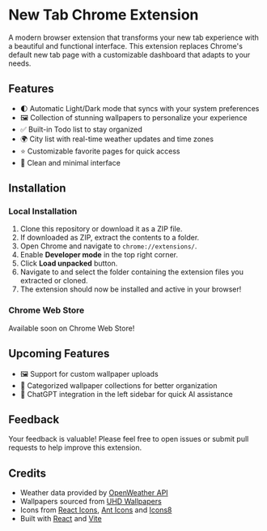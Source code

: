 # New Tab Chrome Extension

A modern browser extension that transforms your new tab experience with a beautiful and functional interface. This extension replaces Chrome's default new tab page with a customizable dashboard that adapts to your needs.

## Features

- 🌓 Automatic Light/Dark mode that syncs with your system preferences
- 🖼️ Collection of stunning wallpapers to personalize your experience
- ✅ Built-in Todo list to stay organized
- 🌍 City list with real-time weather updates and time zones
- ⭐ Customizable favorite pages for quick access
- 🎨 Clean and minimal interface

## Installation

### Local Installation

1. Clone this repository or download it as a ZIP file.
2. If downloaded as ZIP, extract the contents to a folder.
3. Open Chrome and navigate to `chrome://extensions/`.
4. Enable **Developer mode** in the top right corner.
5. Click **Load unpacked** button.
6. Navigate to and select the folder containing the extension files you extracted or cloned.
7. The extension should now be installed and active in your browser!

### Chrome Web Store

Available soon on Chrome Web Store!

## Upcoming Features

- 🖼️ Support for custom wallpaper uploads
- 📁 Categorized wallpaper collections for better organization
- 🤖 ChatGPT integration in the left sidebar for quick AI assistance

## Feedback

Your feedback is valuable! Please feel free to open issues or submit pull requests to help improve this extension.

## Credits

- Weather data provided by [OpenWeather API](https://openweathermap.org/api)
- Wallpapers sourced from [UHD Wallpapers](https://www.uhdpaper.com/)
- Icons from [React Icons](https://react-icons.github.io/react-icons/), [Ant Icons](https://ant.design/components/icon) and [Icons8](https://icons8.com/)
- Built with [React](https://reactjs.org) and [Vite](https://vitejs.dev)
